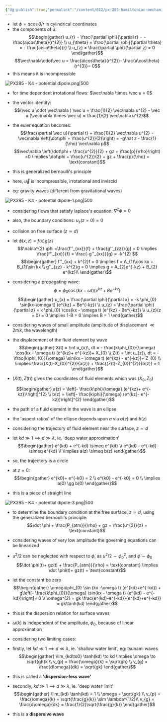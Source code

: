 ```yaml
---
{"dg-publish":true,"permalink":"/content/012/px-285-hamiltonian-mechanics-and-fluid-dynamics/term-2-fluid-dynamics/l-potential-flows/px-285-l2-potential-dipole/","noteIcon":"1","created":"2025-08-27T13:15:24.457+01:00","updated":"2025-06-09T10:31:20.000+01:00"}
---
```


- let $\phi = a\cos\theta/r$ in cylindrical coordinates
- the components of u:
$$\begin{gather}
u_{r} = \frac{\partial \phi}{\partial r} = - \frac{a\cos\theta}{r^{2}} \\
u_{\theta} = \frac{\partial \phi}{\partial \theta} = - \frac{a\sin\theta}{r} \\
u_{z} = \frac{\partial \phi}{\partial z} = 0
\end{gather}$$
$$\vec\nabla\cdot\vec u = \frac{a\cos\theta}{r^{2}}- \frac{a\cos\theta}{r^{3}}= 0$$
- this means it is incompressible

![PX285 - K4 - potential dipole.png|500](/img/user/pics/PX285%20-%20K4%20-%20potential%20dipole.png)

- for time dependent irrotational flows: $\vec\nabla \times \vec u = 0$
- the vector identity:
$$(\vec u \cdot \vec\nabla ) \vec u = \frac{1}{2} \vec\nabla u^{2} - \vec u (\vec\nabla \times \vec u) = \frac{1}{2} \vec\nabla u^{2}$$
- the euler equation becomes:
$$\frac{\partial \vec u}{\partial t} + \frac{1}{2} \vec\nabla u^{2} = \vec\nabla \left(\dot\phi + \frac{u^{2}}{2}\right) = -g\hat z - \frac{1}{\rho} \vec\nabla p$$
$$\vec\nabla \left(\dot\phi + \frac{u^{2}}{2} + gz + \frac{p}{\rho}\right) =0 \implies \dot\phi + \frac{u^{2}}{2} + gz + \frac{p}{\rho} = \text{constant}$$

- this is generalized bernoulli's principle
- here, $\vec u$ is incompressible, irrotational and inviscid

 - eg: gravity waves (different from gravitational waves)

 ![PX285 - K4 - potential dipole-1.png|500](/img/user/pics/PX285%20-%20K4%20-%20potential%20dipole-1.png)

  - considering flows that satisfy laplace's equation: $\nabla^{2}\phi = 0$
  - also, the boundary conditions: $u_{z}(z=0)=0$
  - collision on free surface ($z \simeq d$)
  - let $\phi(x,z) = f(x)g(z)$
  $$\nabla^{2} \phi =\frac{f''_{xx}}{f} + \frac{g''_{zz}}{g} = 0 \implies \frac{f''_{xx}}{f} = \frac{-g''_{xx}}{g} = -k^{2} $$
  $$\begin{gather}
  f''_{xx} + k^{2}f  = 0 \implies  f = A_{1}\cos kx + B_{1}\sin kx \\
  g''_{zz} - k^{2}g  = 0 \implies  g = A_{2}e^{-kz} + B_{2} e^{kz}\\
\end{gather}$$

- considering a propagating wave:
$$\phi = \phi_{0} \cos(kx - \omega t)(e^{kz} + Be^{-kz})$$
$$\begin{gather}
u_{x} = \frac{\partial \phi}{\partial x} = -k \phi_{0} \sin(kx-\omega t) (e^{kz} + Be^{-kz}) \\
u_{z} = \frac{\partial \phi}{\partial z} = k \phi_{0} \cos(kx - \omega t) (e^{kz} - Be^{-kz}) \\
u_{z}(z = 0) = 0 \implies 1-B = 0 \implies B = 1
\end{gather}$$
- considering waves of small amplitude (amplitude of displacement $\ll 2\pi/k$, the wavelength)
- the displacement of the fluid element by wave
$$\begin{gather}
X(t) = \int u_{x}\, dt = - \frac{k\phi_{0}}{\omega} \cos(kx - \omega t) (e^{kz}+ e^{-kz})+ X_{0} \\ 
Z(t) = \int u_{z}\, dt = - \frac{k\phi_{0}}{\omega} \sin(kx - \omega t) (e^{kz} - e^{-kz})+ Z_{0} \\
\implies \frac{(X(t)-X_{0})^{2}}{a(z)} + \frac{(Z(t)-Z_{0})^{2}}{b(z)} = 1
\end{gather}$$
- $(X(t), Z(t))$ gives the coordinates of fluid elements which was $(X_{0}, Z_{0})$

$$\begin{gather}
a(z) =  \left[- \frac{k\phi}{\omega} (e^{kz}+ e^{-kz})\right]^{2} \\
b(z) =  \left[- \frac{k\phi}{\omega} (e^{kz}-  e^{-kz})\right]^{2} 
\end{gather}$$
- the path of a fluid element in the wave is an ellipse
- the 'aspect ratios' of the ellipse depends upon $a$ via $a(z)$ and $b(z)$

- considering the trajectory of fluid element near the surface, $z \simeq d$
- let $kd \gg 1 \implies d \gg \lambda$, ie. 'deep water approximation'
$$\begin{gather}
e^{kd} + e^{-kd} \simeq e^{kd} \\
e^{kd} -  e^{-kd} \simeq e^{kd} \\
\implies a(z) \simeq b(z)
\end{gather}$$
- so, the trajectory is a circle

- at $z = 0:$
$$\begin{gather}
e^{k0}+ e^{-k0} = 2 \\
e^{k0} - e^{-k0} = 0 \\
\implies a(0) \gg b(0)
\end{gather}$$
- this is a piece of straight line

![PX285 - K4 - potential dipole-3.png|500](/img/user/pics/PX285%20-%20K4%20-%20potential%20dipole-3.png)

- to determine the boundary condition at the free surface, $z \simeq d$, using the generalized bernoulli's principle:
$$\dot \phi + \frac{P_{atm}}{\rho} + gz + \frac{u^{2}}{z} = \text{constant}$$
- considering waves of very low amplitude the governing equations can be linearized
- $u^{2}/2$ can be neglected with respect to $\dot \phi$, as $u^{2}/2 \sim \phi_{0}^{2}$, and $\dot \phi \sim \phi_{0}$
$$\dot \phi(t)+ gz(t)  + \frac{P_{atm}}{\rho}  = \text{constant} \implies \dot \phi(t)+ gz(t) = \text{constant}$$
- let the constant be zero
$$\begin{gather}
\omega\phi_{0} \sin (kx -\omega t) (e^{kd}+e^{-kd}) + g\left[- \frac{k\phi_{0}}{\omega} \sin(kx - \omega t) (e^{kd} - e^{-kd})\right]= 0 \\
\omega^{2} = gk  \frac{e^{kd}-e^{-kd}}{e^{kd}+e^{-kd}} = gk\tanh(kd)
\end{gather}$$
- this is the dispersion relation for surface waves
- $\omega(k)$ is independent of the amplitude, $\phi_0$, because of linear approximation

- considering two limiting cases:
- firstly, let $kd \ll 1 \implies d\ll \lambda$, ie. 'shallow water limit', eg: tsunami waves
$$\begin{gather}
\lim_{kd\to0} \tanh(kd) \to kd \implies \omega \to \sqrt{gh}k \\
v_{p} = \frac{\omega}{k} = \sqrt{gh} \\
v_{g} = \frac{d\omega}{dk} = \sqrt{gk}
\end{gather}$$
- this is called a **'dispersion-less wave'**

- secondly, $kd\gg 1 \implies d \gg \lambda$, ie. 'deep water limit'
$$\begin{gather}
\lim_{kd} \tanh(kd) = 1 \\
\omega = \sqrt{gk} \\
v_{p} = \frac{\omega}{k} = \sqrt{\frac{g}{k}} \sim \lambda^{1/2}\\
v_{g} = \frac{d\omega}{dk} = \frac{1}{2}\sqrt{\frac{g}{k}}
\end{gather}$$
- this is a **dispersive wave** 
 